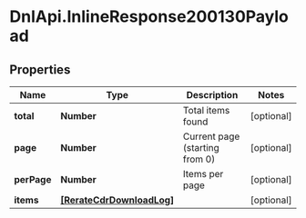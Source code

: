 # DnlApi.InlineResponse200130Payload

## Properties
Name | Type | Description | Notes
------------ | ------------- | ------------- | -------------
**total** | **Number** | Total items found | [optional] 
**page** | **Number** | Current page (starting from 0) | [optional] 
**perPage** | **Number** | Items per page | [optional] 
**items** | [**[RerateCdrDownloadLog]**](RerateCdrDownloadLog.md) |  | [optional] 


